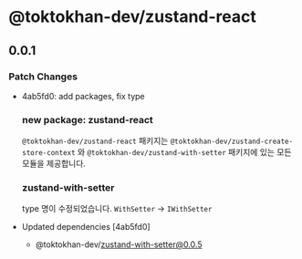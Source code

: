 # @toktokhan-dev/zustand-react

## 0.0.1

### Patch Changes

- 4ab5fd0: add packages, fix type

  ### new package: zustand-react

  `@toktokhan-dev/zustand-react` 패키지는 `@toktokhan-dev/zustand-create-store-context` 와 `@toktokhan-dev/zustand-with-setter` 패키지에 있는 모든 모듈을 제공합니다.

  ### zustand-with-setter

  type 명이 수정되었습니다. `WithSetter` -> `IWithSetter`

- Updated dependencies [4ab5fd0]
  - @toktokhan-dev/zustand-with-setter@0.0.5
